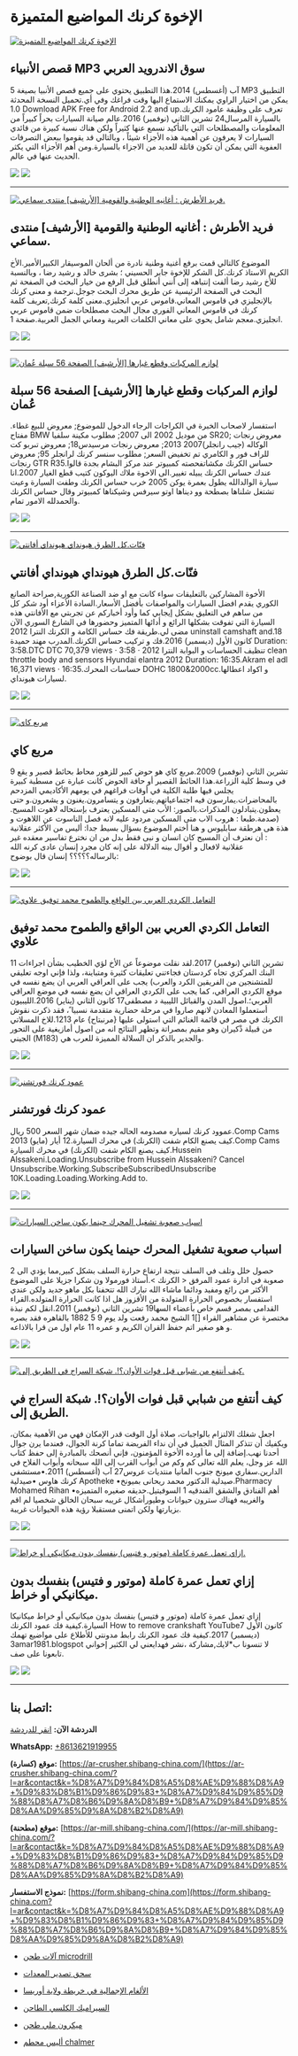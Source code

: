 # الإخوة كرنك المواضيع المتميزة

<a href="https://swt.shibang-china.com/?l=ar&img&k=%D8%A7%D9%84%D8%A5%D8%AE%D9%88%D8%A9+%D9%83%D8%B1%D9%86%D9%83+%D8%A7%D9%84%D9%85%D9%88%D8%A7%D8%B6%D9%8A%D8%B9+%D8%A7%D9%84%D9%85%D8%AA%D9%85%D9%8A%D8%B2%D8%A9" target="_blank">![الإخوة كرنك المواضيع المتميزة](http://static.shibang-china.com/all-800x300/1215.jpg)</a>

## قصص الأنبياء MP3 سوق الاندرويد العربي
5 آب (أغسطس) 2014.هذا التطبيق يحتوي على جميع قصص الأنبيا بصيغة MP3 التطبيق يمكن من اختيار الراوي يمكنك الاستماع اليها وقت فراغك وفي أي.تحميل النسخة المحدثة 1.0 Download APK Free for Android 2.2 and up.تعرف على وظيفة عامود الكرنك بالسيارة المرسال24 تشرين الثاني (نوفمبر) 2016.عالم صيانة السيارات بحراً كبيراً من المعلومات والمصطلحات التي بالتأكيد نسمع عنها كثيراً ولكن هناك نسبة كبيرة من قائدي السيارات لا يعرفون عن أهمية هذه الأجزاء شيئاً ، وبالتالي قد يقوموا ببعض التصرفات العفوية التي يمكن أن تكون قاتلة للعديد من الاجزاء بالسيارة.ومن أهم الأجزاء التي يكثر الحديث عنها في عالم.


<a href="https://whatsapp.shibangsoft.com/WhatsApp.php" target="_blank" title="WhatsApp">![](http://static.shibang-china.com/icon/whatsapp.png)</a> <a href="https://swt.shibang-china.com/?l=ar&icon&k=%D8%A7%D9%84%D8%A5%D8%AE%D9%88%D8%A9+%D9%83%D8%B1%D9%86%D9%83+%D8%A7%D9%84%D9%85%D9%88%D8%A7%D8%B6%D9%8A%D8%B9+%D8%A7%D9%84%D9%85%D8%AA%D9%85%D9%8A%D8%B2%D8%A9" target="_blank">![](http://static.shibang-china.com/icon/chat-ar.png)</a>

---

<a href="https://swt.shibang-china.com/?l=ar&img&k=%D8%A7%D9%84%D8%A5%D8%AE%D9%88%D8%A9+%D9%83%D8%B1%D9%86%D9%83+%D8%A7%D9%84%D9%85%D9%88%D8%A7%D8%B6%D9%8A%D8%B9+%D8%A7%D9%84%D9%85%D8%AA%D9%85%D9%8A%D8%B2%D8%A9" target="_blank">![فريد الأطرش : أغانيه الوطنية والقومية [الأرشيف] منتدى سماعي.](http://static.shibang-china.com/all-800x300/189.jpg)</a>

## فريد الأطرش : أغانيه الوطنية والقومية [الأرشيف] منتدى سماعي.
الموضوع كالتالي قمت برفع أغنية وطنية نادرة من ألحان الموسيقار الكبيرالأمير.الأخ الكريم الاستاذ كرنك.كل الشكر للإخوة جابر الحسيني ؛ بشرى خالد و رشيد رضا ، وبالنسبة للأخ رشيد رضا ألفت إنتباهه إلى أنني أنطلق قبل الرفع من خيار البحث في الصفحة ثم البحث في الصفحة الرئيسية عن طريق محرك البحث جوجل.ترجمة و معنى كرنك بالإنجليزي في قاموس المعاني.قاموس عربي انجليزي.معنى كلمة كرنك,تعريف كلمة كرنك في قاموس المعاني الفوري مجال البحث مصطلحات ضمن قاموس عربي انجليزي.معجم شامل يحوي على معاني الكلمات العربية ومعاني الجمل العربية.صفحة 1.


<a href="https://whatsapp.shibangsoft.com/WhatsApp.php" target="_blank" title="WhatsApp">![](http://static.shibang-china.com/icon/whatsapp.png)</a> <a href="https://swt.shibang-china.com/?l=ar&icon&k=%D8%A7%D9%84%D8%A5%D8%AE%D9%88%D8%A9+%D9%83%D8%B1%D9%86%D9%83+%D8%A7%D9%84%D9%85%D9%88%D8%A7%D8%B6%D9%8A%D8%B9+%D8%A7%D9%84%D9%85%D8%AA%D9%85%D9%8A%D8%B2%D8%A9" target="_blank">![](http://static.shibang-china.com/icon/chat-ar.png)</a>

---

<a href="https://swt.shibang-china.com/?l=ar&img&k=%D8%A7%D9%84%D8%A5%D8%AE%D9%88%D8%A9+%D9%83%D8%B1%D9%86%D9%83+%D8%A7%D9%84%D9%85%D9%88%D8%A7%D8%B6%D9%8A%D8%B9+%D8%A7%D9%84%D9%85%D8%AA%D9%85%D9%8A%D8%B2%D8%A9" target="_blank">![لوازم المركبات وقطع غيارها [الأرشيف] الصفحة 56 سبلة عُمان](http://static.shibang-china.com/all-800x300/396.jpg)</a>

## لوازم المركبات وقطع غيارها [الأرشيف] الصفحة 56 سبلة عُمان
.استفسار لاصحاب الخبرة في الكراجات الرجاء الدخول للموضوع; معروض للبيع غطاء مفتاح BMW من موديل 2002 الى 2007; مطلوب مكينة سلفيا SR20; معروض رنجات الوكاله (جيب رانجلر)2007 2013; معروض رنجات مرسيدس18; معروض تىربو كت للراف فور و الكامري تم تخفيض السعر; مطلوب سنسر كرنك لرانجلر 95; معروض رنجات GTR R35.حساس الكرنك مكشاتفحصته كمبيوتر عند مركز البشام بجدة قالوا عندك حساس الكرنك يبيله تغيير.الى الاخوة ملاك اليوكون كتيب قطع الغيار 2007.انا سيارة الوالدالله يطول بعمرة يوكن 2005 خرب حساس الكرنك وطفت السيارة وعيت تشتغل شلناها بصطحة وو ديناها اوتو سيرفس وشيكناها كمبيوتر وقال حساس الكرنك والحمدلله الامور تمام.


<a href="https://whatsapp.shibangsoft.com/WhatsApp.php" target="_blank" title="WhatsApp">![](http://static.shibang-china.com/icon/whatsapp.png)</a> <a href="https://swt.shibang-china.com/?l=ar&icon&k=%D8%A7%D9%84%D8%A5%D8%AE%D9%88%D8%A9+%D9%83%D8%B1%D9%86%D9%83+%D8%A7%D9%84%D9%85%D9%88%D8%A7%D8%B6%D9%8A%D8%B9+%D8%A7%D9%84%D9%85%D8%AA%D9%85%D9%8A%D8%B2%D8%A9" target="_blank">![](http://static.shibang-china.com/icon/chat-ar.png)</a>

---

<a href="https://swt.shibang-china.com/?l=ar&img&k=%D8%A7%D9%84%D8%A5%D8%AE%D9%88%D8%A9+%D9%83%D8%B1%D9%86%D9%83+%D8%A7%D9%84%D9%85%D9%88%D8%A7%D8%B6%D9%8A%D8%B9+%D8%A7%D9%84%D9%85%D8%AA%D9%85%D9%8A%D8%B2%D8%A9" target="_blank">![فنّات.كل الطرق هيونداي هيونداي أفانتي](http://static.shibang-china.com/all-800x300/1133.jpg)</a>

## فنّات.كل الطرق هيونداي هيونداي أفانتي
الأخوة المشاركين بالتعليقات سواء كانت مع او ضد الصناعة الكورية,صراحة الصانع الكوري يقدم افضل السيارات والمواصفات بأفضل الأسعار.السادة الأعزاء أود شكر كل من ساهم في التعليق بشكل إيجابي كما وأود أخباركم عن تجربتي مع الأفانتي هذه السيارة التي تفوقت بشكلها الرائع و أدائها المتميز وحضورها في الشارع السوري الآن مضى لي.طريقة فك حساس الكامة و الكرنك النترا 2012 uninstall camshaft and.18 كانون الأول (ديسمبر) 2016.فك و تركيب حساس الكرنك.المدرب مهند حميدة Duration: 3:58.DTC DTC 70,379 views &middot; 3:58 &middot; تنظيف الحساسات و البوابة النترا 2012 clean throttle body and sensors Hyundai elantra 2012 Duration: 16:35.Akram el adl 16,371 views &middot; 16:35.حساسات المحرك DOHC 1800&amp;2000cc.و اكواد اعطالها لسيارات هيونداي.


<a href="https://whatsapp.shibangsoft.com/WhatsApp.php" target="_blank" title="WhatsApp">![](http://static.shibang-china.com/icon/whatsapp.png)</a> <a href="https://swt.shibang-china.com/?l=ar&icon&k=%D8%A7%D9%84%D8%A5%D8%AE%D9%88%D8%A9+%D9%83%D8%B1%D9%86%D9%83+%D8%A7%D9%84%D9%85%D9%88%D8%A7%D8%B6%D9%8A%D8%B9+%D8%A7%D9%84%D9%85%D8%AA%D9%85%D9%8A%D8%B2%D8%A9" target="_blank">![](http://static.shibang-china.com/icon/chat-ar.png)</a>

---

<a href="https://swt.shibang-china.com/?l=ar&img&k=%D8%A7%D9%84%D8%A5%D8%AE%D9%88%D8%A9+%D9%83%D8%B1%D9%86%D9%83+%D8%A7%D9%84%D9%85%D9%88%D8%A7%D8%B6%D9%8A%D8%B9+%D8%A7%D9%84%D9%85%D8%AA%D9%85%D9%8A%D8%B2%D8%A9" target="_blank">![مربع كاي](http://static.shibang-china.com/all-800x300/59.jpg)</a>

## مربع كاي
9 تشرين الثاني (نوفمبر) 2009.مربع كاي هو حوض كبير للزهور محاط بحائط قصير و يقع في وسط كلية الزراعة.هذا الحائط القصير أو حافة الحوض كانت عبارة عن مسطبة كبيرة يجلس فيها طلبة الكلية في أوقات فراغهم في يومهم الأكاديمي المزدحم بالمحاضرات.يمارسون فيه اجتماعياتهم.يتعارفون و يتسامرون.يغنون و يشعرون.و حتى يعظون.يتبادلون المذكرات.بالصور: الأب متى المسكين يعترف بإستحاله لاهوت المسيح.(صدمة.طبعا : هروب الاب متى المسكين مردود عليه لانه فصل الناسوت عن اللاهوت و هذة هى هرطقة سابليوس و هنا أختم الموضوع بسؤال بسيط جدا: أليس من الأكثر عقلانية : أن نعترف أن المسيح كان انسان و نبى فقط بدل من ان نخترع تفاسير معقده غير عقلانية لافعال و أقوال بينه الدلالة على إنه كان مجرد إنسان عادى كرنه الله بالرساله؟؟؟؟؟ إنسان قال بوضوح:


<a href="https://whatsapp.shibangsoft.com/WhatsApp.php" target="_blank" title="WhatsApp">![](http://static.shibang-china.com/icon/whatsapp.png)</a> <a href="https://swt.shibang-china.com/?l=ar&icon&k=%D8%A7%D9%84%D8%A5%D8%AE%D9%88%D8%A9+%D9%83%D8%B1%D9%86%D9%83+%D8%A7%D9%84%D9%85%D9%88%D8%A7%D8%B6%D9%8A%D8%B9+%D8%A7%D9%84%D9%85%D8%AA%D9%85%D9%8A%D8%B2%D8%A9" target="_blank">![](http://static.shibang-china.com/icon/chat-ar.png)</a>

---

<a href="https://swt.shibang-china.com/?l=ar&img&k=%D8%A7%D9%84%D8%A5%D8%AE%D9%88%D8%A9+%D9%83%D8%B1%D9%86%D9%83+%D8%A7%D9%84%D9%85%D9%88%D8%A7%D8%B6%D9%8A%D8%B9+%D8%A7%D9%84%D9%85%D8%AA%D9%85%D9%8A%D8%B2%D8%A9" target="_blank">![التعامل الكردي العربي بين الواقع والطموح محمد توفيق علاوي](http://static.shibang-china.com/all-800x300/748.jpg)</a>

## التعامل الكردي العربي بين الواقع والطموح محمد توفيق علاوي
11 تشرين الثاني (نوفمبر) 2017.لقد نقلت موضوعاً عن الأخ لؤي الخطيب بشأن اجراءات البنك المركزي تجاه كردستان فجاءتني تعليقات كثيرة ومتباينة، ولذا فإني اوجه تعليقي للمتشنجين من الفريقين الكرد والعرب) يجب على العراقي العربي ان يضع نفسه في موقع الكردي العراقي، كما يجب على الكردي العراقي ان يضع نفسه في موضع العراقي العربي؛.اصول المدن والقبائل الليبية د مصطفى17 كانون الثاني (يناير) 2016.الليبيون أستعملوا المعادن لانهم صاروا في مرحلة حضارية متقدمة نسبيا ً، فقد ذكرت نقوش الكرنك في مصر في قائمة الغنائم التي استولى عليها {مرنبتاح} عام 1213.للاخ المسلاتي من قبيلة ذْكيران وهو مقيم بمصراتة وتظهر النتائج انه من اصول أمازيغية على التحور الجيني (M183) والجدير بالذكر ان السلالة المميزة للعرب هي.


<a href="https://whatsapp.shibangsoft.com/WhatsApp.php" target="_blank" title="WhatsApp">![](http://static.shibang-china.com/icon/whatsapp.png)</a> <a href="https://swt.shibang-china.com/?l=ar&icon&k=%D8%A7%D9%84%D8%A5%D8%AE%D9%88%D8%A9+%D9%83%D8%B1%D9%86%D9%83+%D8%A7%D9%84%D9%85%D9%88%D8%A7%D8%B6%D9%8A%D8%B9+%D8%A7%D9%84%D9%85%D8%AA%D9%85%D9%8A%D8%B2%D8%A9" target="_blank">![](http://static.shibang-china.com/icon/chat-ar.png)</a>

---

<a href="https://swt.shibang-china.com/?l=ar&img&k=%D8%A7%D9%84%D8%A5%D8%AE%D9%88%D8%A9+%D9%83%D8%B1%D9%86%D9%83+%D8%A7%D9%84%D9%85%D9%88%D8%A7%D8%B6%D9%8A%D8%B9+%D8%A7%D9%84%D9%85%D8%AA%D9%85%D9%8A%D8%B2%D8%A9" target="_blank">![عمود كرنك فورتشنر](http://static.shibang-china.com/all-800x300/1096.jpg)</a>

## عمود كرنك فورتشنر
عموود كرنك لسياره مصدومه الحاله جيده ضمان شهر السعر 500 ريال.Comp Cams كيف يصنع الكام شفت (الكرنك) في محرك السيارة.12 أيار (مايو) 2013.Comp Cams كيف يصنع الكام شفت (الكرنك) في محرك السيارة.Hussein Alssakeni.Loading.Unsubscribe from Hussein Alssakeni? Cancel Unsubscribe.Working.SubscribeSubscribedUnsubscribe 10K.Loading.Loading.Working.Add to.


<a href="https://whatsapp.shibangsoft.com/WhatsApp.php" target="_blank" title="WhatsApp">![](http://static.shibang-china.com/icon/whatsapp.png)</a> <a href="https://swt.shibang-china.com/?l=ar&icon&k=%D8%A7%D9%84%D8%A5%D8%AE%D9%88%D8%A9+%D9%83%D8%B1%D9%86%D9%83+%D8%A7%D9%84%D9%85%D9%88%D8%A7%D8%B6%D9%8A%D8%B9+%D8%A7%D9%84%D9%85%D8%AA%D9%85%D9%8A%D8%B2%D8%A9" target="_blank">![](http://static.shibang-china.com/icon/chat-ar.png)</a>

---

<a href="https://swt.shibang-china.com/?l=ar&img&k=%D8%A7%D9%84%D8%A5%D8%AE%D9%88%D8%A9+%D9%83%D8%B1%D9%86%D9%83+%D8%A7%D9%84%D9%85%D9%88%D8%A7%D8%B6%D9%8A%D8%B9+%D8%A7%D9%84%D9%85%D8%AA%D9%85%D9%8A%D8%B2%D8%A9" target="_blank">![اسباب صعوبة تشغيل المحرك حينما يكون ساخن السيارات](http://static.shibang-china.com/all-800x300/1270.jpg)</a>

## اسباب صعوبة تشغيل المحرك حينما يكون ساخن السيارات
2 حصول خلل وتلف في السلف نتيجة ارتفاع حرارة السلف بشكل كبير,مما يؤدي الى صعوبة في ادارة عمود المرفق &lt; الكرنك &gt;.أستاذ فورمولا ون شكرا جزيلا على الموضوع الأكثر من رائع ومفيد ودائما ماشاء الله تبارك الله تتحفنا بكل ماهو جديد ولكن عندي استفسار بخصوص الحرارة المتولدة من الأقزوز هل اذا كانت الحرارة المتولده.القراء القدامى بمصر قسم خاص بأعضاء السها19 تشرين الثاني (نوفمبر) 2011.انقل لكم نبذة مختصرة عن مشاهير القراء []1 الشيخ محمد رفعت ولد يوم 9 5 1882 بالقاهره فقد بصره و هو صغير اتم حفظ القران الكريم و عمره 11 عام اول من قرا بالاذاعه.


<a href="https://whatsapp.shibangsoft.com/WhatsApp.php" target="_blank" title="WhatsApp">![](http://static.shibang-china.com/icon/whatsapp.png)</a> <a href="https://swt.shibang-china.com/?l=ar&icon&k=%D8%A7%D9%84%D8%A5%D8%AE%D9%88%D8%A9+%D9%83%D8%B1%D9%86%D9%83+%D8%A7%D9%84%D9%85%D9%88%D8%A7%D8%B6%D9%8A%D8%B9+%D8%A7%D9%84%D9%85%D8%AA%D9%85%D9%8A%D8%B2%D8%A9" target="_blank">![](http://static.shibang-china.com/icon/chat-ar.png)</a>

---

<a href="https://swt.shibang-china.com/?l=ar&img&k=%D8%A7%D9%84%D8%A5%D8%AE%D9%88%D8%A9+%D9%83%D8%B1%D9%86%D9%83+%D8%A7%D9%84%D9%85%D9%88%D8%A7%D8%B6%D9%8A%D8%B9+%D8%A7%D9%84%D9%85%D8%AA%D9%85%D9%8A%D8%B2%D8%A9" target="_blank">![كيف أنتفع من شبابي قبل فوات الأوان؟!. شبكة السراج في الطريق إلى.](http://static.shibang-china.com/all-800x300/345.jpg)</a>

## كيف أنتفع من شبابي قبل فوات الأوان؟!. شبكة السراج في الطريق إلى.
اجعل شغلك الالتزام بالواجبات، صلاة أول الوقت قدر الإمكان فهي من الأهمية بمكان، ويكفيك أن تتذكر المثال الجميل في أن نداء الفريضة تماما كرنة الجوال، فعندما يرن جوال أحدنا نهب.إضافة إلى ما أورده الأخوة المؤمنون، فإني أنصحك بالمبادرة إلى حفظ كتاب الله عز وجل، يعلم الله تعالى كم وكم من أبواب القرب إلى الله سبحانه وأبواب الفلاح في الدارين.سفاري ميونخ جنوب المانيا منتديات عروس27 آب (أغسطس) 2011.•مستشفى كرنك هاوس •صيدلية Apotheke •صيدلية الدكتور محمد ريحانى بميونخ.Pharmacy Mohamed Rihan •أهم الفنادق والشقق الفندقيه 1 السوفيتيل.حديقه صغيره المتميزه والغريبه فهناك سترون حيوانات وطيورأشكال غريبه سبحان الخالق شخصيا لم اقم بزيارتها ولكن اتمنى مستقبلا رؤية هذه الحيوانات غريبة.


<a href="https://whatsapp.shibangsoft.com/WhatsApp.php" target="_blank" title="WhatsApp">![](http://static.shibang-china.com/icon/whatsapp.png)</a> <a href="https://swt.shibang-china.com/?l=ar&icon&k=%D8%A7%D9%84%D8%A5%D8%AE%D9%88%D8%A9+%D9%83%D8%B1%D9%86%D9%83+%D8%A7%D9%84%D9%85%D9%88%D8%A7%D8%B6%D9%8A%D8%B9+%D8%A7%D9%84%D9%85%D8%AA%D9%85%D9%8A%D8%B2%D8%A9" target="_blank">![](http://static.shibang-china.com/icon/chat-ar.png)</a>

---

<a href="https://swt.shibang-china.com/?l=ar&img&k=%D8%A7%D9%84%D8%A5%D8%AE%D9%88%D8%A9+%D9%83%D8%B1%D9%86%D9%83+%D8%A7%D9%84%D9%85%D9%88%D8%A7%D8%B6%D9%8A%D8%B9+%D8%A7%D9%84%D9%85%D8%AA%D9%85%D9%8A%D8%B2%D8%A9" target="_blank">![إزاي تعمل عمرة كاملة (موتور و فتيس) بنفسك بدون ميكانيكي أو خراط.](http://static.shibang-china.com/all-800x300/197.jpg)</a>

## إزاي تعمل عمرة كاملة (موتور و فتيس) بنفسك بدون ميكانيكي أو خراط.
إزاي تعمل عمرة كاملة (موتور و فتيس) بنفسك بدون ميكانيكي أو خراط ميكانيكا السيارة.كيفية فك عمود الكرنك How to remove crankshaft YouTube7 كانون الأول (ديسمبر) 2017.كيفية فك عمود الكرنك رابط مدونتي للأطلاع على مواضيع تهمك 3amar1981.blogspot لا تنسونا ب*لايك,مشاركة ،نشر فهدايعني لي الكثير إخواني تابعونا على صف.


<a href="https://whatsapp.shibangsoft.com/WhatsApp.php" target="_blank" title="WhatsApp">![](http://static.shibang-china.com/icon/whatsapp.png)</a> <a href="https://swt.shibang-china.com/?l=ar&icon&k=%D8%A7%D9%84%D8%A5%D8%AE%D9%88%D8%A9+%D9%83%D8%B1%D9%86%D9%83+%D8%A7%D9%84%D9%85%D9%88%D8%A7%D8%B6%D9%8A%D8%B9+%D8%A7%D9%84%D9%85%D8%AA%D9%85%D9%8A%D8%B2%D8%A9" target="_blank">![](http://static.shibang-china.com/icon/chat-ar.png)</a>

---
## اتصل بنا:

**الدردشة الآن:** [انقر للدردشة](https://swt.shibang-china.com?l=ar&contact&k=%D8%A7%D9%84%D8%A5%D8%AE%D9%88%D8%A9+%D9%83%D8%B1%D9%86%D9%83+%D8%A7%D9%84%D9%85%D9%88%D8%A7%D8%B6%D9%8A%D8%B9+%D8%A7%D9%84%D9%85%D8%AA%D9%85%D9%8A%D8%B2%D8%A9)

**WhatsApp:**  [+8613621919955](https://whatsapp.shibangsoft.com/WhatsApp.php)

**موقع (كسارة):** [https://ar-crusher.shibang-china.com/](https://ar-crusher.shibang-china.com/?l=ar&contact&k=%D8%A7%D9%84%D8%A5%D8%AE%D9%88%D8%A9+%D9%83%D8%B1%D9%86%D9%83+%D8%A7%D9%84%D9%85%D9%88%D8%A7%D8%B6%D9%8A%D8%B9+%D8%A7%D9%84%D9%85%D8%AA%D9%85%D9%8A%D8%B2%D8%A9)

**موقع (مطحنة):** [https://ar-mill.shibang-china.com/](https://ar-mill.shibang-china.com/?l=ar&contact&k=%D8%A7%D9%84%D8%A5%D8%AE%D9%88%D8%A9+%D9%83%D8%B1%D9%86%D9%83+%D8%A7%D9%84%D9%85%D9%88%D8%A7%D8%B6%D9%8A%D8%B9+%D8%A7%D9%84%D9%85%D8%AA%D9%85%D9%8A%D8%B2%D8%A9)

**نموذج الاستفسار:** [https://form.shibang-china.com](https://form.shibang-china.com?l=ar&contact&k=%D8%A7%D9%84%D8%A5%D8%AE%D9%88%D8%A9+%D9%83%D8%B1%D9%86%D9%83+%D8%A7%D9%84%D9%85%D9%88%D8%A7%D8%B6%D9%8A%D8%B9+%D8%A7%D9%84%D9%85%D8%AA%D9%85%D9%8A%D8%B2%D8%A9)

* [آلات طحن microdrill](../29/%D8%A2%D9%84%D8%A7%D8%AA%20%D8%B7%D8%AD%D9%86%20microdrill.md)

* [سحق تصدير المعدات](../30/%D8%B3%D8%AD%D9%82%20%D8%AA%D8%B5%D8%AF%D9%8A%D8%B1%20%D8%A7%D9%84%D9%85%D8%B9%D8%AF%D8%A7%D8%AA.md)

* [الألغام الإجمالية في خريطة ولاية أوريسا](../29/%D8%A7%D9%84%D8%A3%D9%84%D8%BA%D8%A7%D9%85%20%D8%A7%D9%84%D8%A5%D8%AC%D9%85%D8%A7%D9%84%D9%8A%D8%A9%20%D9%81%D9%8A%20%D8%AE%D8%B1%D9%8A%D8%B7%D8%A9%20%D9%88%D9%84%D8%A7%D9%8A%D8%A9%20%D8%A3%D9%88%D8%B1%D9%8A%D8%B3%D8%A7.md)

* [السيراميك الكلسي الطاحن](../27/%D8%A7%D9%84%D8%B3%D9%8A%D8%B1%D8%A7%D9%85%D9%8A%D9%83%20%D8%A7%D9%84%D9%83%D9%84%D8%B3%D9%8A%20%D8%A7%D9%84%D8%B7%D8%A7%D8%AD%D9%86.md)

* [ميكرون ملي طحن](../30/%D9%85%D9%8A%D9%83%D8%B1%D9%88%D9%86%20%D9%85%D9%84%D9%8A%20%D8%B7%D8%AD%D9%86.md)

* [أليس محطم chalmer](../28/%D8%A3%D9%84%D9%8A%D8%B3%20%D9%85%D8%AD%D8%B7%D9%85%20chalmer.md)
